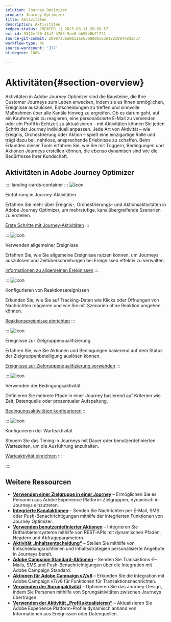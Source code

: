 ```yaml
---
solution: Journey Optimizer
product: Journey Optimizer
title: Aktivitäten
description: Aktivitäten
redpen-status: CREATED_||_2025-08-11_20-09-57
exl-id: 9342ef70-43a7-4763-9ae0-bb95b8b7f7f1
source-git-commit: 2b907a3be8b11ac6308d0b563e122c88478d1d37
workflow-type: ht
source-wordcount: '377'
ht-degree: 100%

---
```


# Aktivitäten{#section-overview}

Aktivitäten in Adobe Journey Optimizer sind die Bausteine, die Ihre Customer Journeys zum Leben erwecken, indem sie es Ihnen ermöglichen, Ereignisse auszulösen, Entscheidungen zu treffen und sinnvolle Maßnahmen über alle Kanäle hinweg zu ergreifen. Ob es darum geht, auf ein Kaufereignis zu reagieren, eine personalisierte E-Mail zu versenden oder ein Profil in Echtzeit zu aktualisieren – mit Aktivitäten können Sie jeden Schritt der Journey individuell anpassen. Jede Art von Aktivität – wie Ereignis, Orchestrierung oder Aktion – spielt eine einzigartige Rolle und trägt dazu bei, nahtlose, ansprechende Erlebnisse zu schaffen. Beim Erkunden dieser Tools erfahren Sie, wie Sie mit Triggern, Bedingungen und Aktionen Journeys erstellen können, die ebenso dynamisch sind wie die Bedürfnisse Ihrer Kundschaft.

## Aktivitäten in Adobe Journey Optimizer

:::: landing-cards-container
:::
![icon](https://cdn.experienceleague.adobe.com/icons/book.svg?lang=de)

Einführung in Journey-Aktivitäten

Erfahren Sie mehr über Ereignis-, Orchestrierungs- und Aktionsaktivitäten in Adobe Journey Optimizer, um mehrstufige, kanalübergreifende Szenarien zu erstellen.

[Erste Schritte mit Journey-Aktivitäten](../using/building-journeys/about-journey-activities.md)
:::

:::
![icon](https://cdn.experienceleague.adobe.com/icons/circle-play.svg?lang=de)

Verwenden allgemeiner Ereignisse

Erfahren Sie, wie Sie allgemeine Ereignisse nutzen können, um Journeys auszulösen und Zeitüberschreitungen bei Ereignissen effektiv zu verwalten.

[Informationen zu allgemeinen Ereignissen](../using/building-journeys/general-events.md)
:::

:::
![icon](https://cdn.experienceleague.adobe.com/icons/list-check.svg?lang=de)

Konfigurieren von Reaktionsereignissen

Erkunden Sie, wie Sie auf Tracking-Daten wie Klicks oder Öffnungen von Nachrichten reagieren und wie Sie mit Szenarien ohne Reaktion umgehen können.

[Reaktionsereignisse einrichten](../using/building-journeys/reaction-events.md)
:::

:::
![icon](https://cdn.experienceleague.adobe.com/icons/bullseye.svg?lang=de)

Ereignisse zur Zielgruppenqualifizierung

Erfahren Sie, wie Sie Aktionen und Bedingungen basierend auf dem Status der Zielgruppenbeteiligung auslösen können.

[Ereignisse zur Zielgruppenqualifizierung verwenden](../using/building-journeys/audience-qualification-events.md)
:::

:::
![icon](https://cdn.experienceleague.adobe.com/icons/gear.svg?lang=de)

Verwenden der Bedingungsaktivität

Definieren Sie mehrere Pfade in einer Journey basierend auf Kriterien wie Zeit, Datenquelle oder prozentualer Aufspaltung.

[Bedingungsaktivitäten konfigurieren](../using/building-journeys/condition-activity.md)
:::

:::
![icon](https://cdn.experienceleague.adobe.com/icons/clock.svg?lang=de)

Konfigurieren der Warteaktivität

Steuern Sie das Timing in Journeys mit Dauer oder benutzerdefinierten Wartezeiten, um die Ausführung anzuhalten.

[Warteaktivität einrichten](../using/building-journeys/wait-activity.md)
:::

::::


## Weitere Ressourcen

- **[Verwenden einer Zielgruppe in einer Journey](../using/building-journeys/read-audience.md)** – Ermöglichen Sie es Personen aus Adobe Experience Platform-Zielgruppen, dynamisch in Journeys einzutreten.
- **[Integrierte Kanalaktionen](../using/building-journeys/journeys-message.md)** – Senden Sie Nachrichten per E-Mail, SMS oder Push-Benachrichtigungen mithilfe der integrierten Funktionen von Journey Optimizer.
- **[Verwenden benutzerdefinierter Aktionen](../using/building-journeys/using-custom-actions.md)** – Integrieren Sie Drittanbietersysteme mithilfe von REST-APIs mit dynamischen Pfaden, Headern und Abfrageparametern.
- **[Aktivität „Inhaltsentscheidung“](../using/building-journeys/content-decision.md)** – Stellen Sie mithilfe von Entscheidungsrichtlinien und Inhaltsstrategien personalisierte Angebote in Journeys bereit.
- **[Adobe Campaign Standard-Aktionen](../using/building-journeys/using-adobe-campaign-standard.md)** – Senden Sie Transaktions-E-Mails, SMS und Push-Benachrichtigungen über die Integration mit Adobe Campaign Standard.
- **[Aktionen für Adobe Campaign v7/v8](../using/building-journeys/using-adobe-campaign-v7-v8.md)** – Erkunden Sie die Integration mit Adobe Campaign v7/v8 für Funktionen für Transaktionsnachrichten.
- **[Verwenden der Sprungaktivität](../using/building-journeys/jump.md)** – Optimieren Sie das Journey-Design, indem Sie Personen mithilfe von Sprungaktivitäten zwischen Journeys übertragen.
- **[Verwenden der Aktivität „Profil aktualisieren“](../using/building-journeys/update-profiles.md)** – Aktualisieren Sie Adobe Experience Platform-Profile dynamisch anhand von Informationen aus Ereignissen oder Datenquellen.
